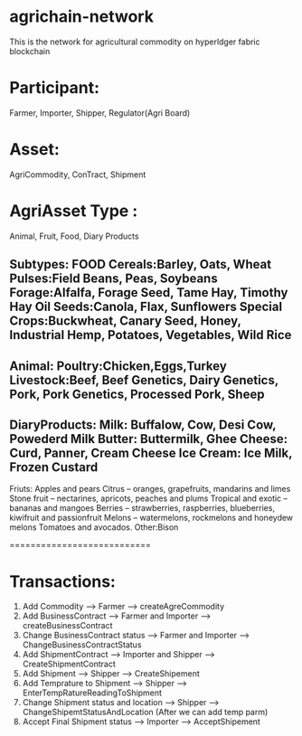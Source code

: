 # agrichain-network

This is the network for agricultural commodity on hyperldger fabric blockchain

# Participant: 
Farmer, Importer, Shipper, Regulator(Agri Board)

# Asset: 
AgriCommodity, ConTract, Shipment 

# AgriAsset Type : 
Animal, Fruit, Food, Diary Products

Subtypes: FOOD
Cereals:Barley, Oats, Wheat
Pulses:Field Beans, Peas, Soybeans
Forage:Alfalfa, Forage Seed, Tame Hay, Timothy Hay
Oil Seeds:Canola, Flax, Sunflowers
Special Crops:Buckwheat, Canary Seed, Honey, Industrial Hemp, Potatoes, Vegetables, Wild Rice
-------
Animal:
Poultry:Chicken,Eggs,Turkey
Livestock:Beef, Beef Genetics, Dairy Genetics, Pork, Pork Genetics, Processed Pork, Sheep
-------
DiaryProducts:
Milk: Buffalow, Cow, Desi Cow, Powederd Milk
Butter: Buttermilk, Ghee
Cheese: Curd, Panner, Cream Cheese
Ice Cream: Ice Milk, Frozen Custard
--------------------------------------
Friuts:
Apples and pears
Citrus – oranges, grapefruits, mandarins and limes
Stone fruit – nectarines, apricots, peaches and plums
Tropical and exotic – bananas and mangoes
Berries – strawberries, raspberries, blueberries, kiwifruit and passionfruit
Melons – watermelons, rockmelons and honeydew melons
Tomatoes and avocados.
Other:Bison

===========================
# Transactions:

1) Add Commodity --> Farmer
--> createAgreCommodity
2) Add BusinessContract --> Farmer and Importer
--> createBusinessContract
3) Change BusinessContract status --> Farmer and Importer
--> ChangeBusinessContractStatus
3) Add ShipmentContract --> Importer and Shipper
--> CreateShipmentContract
4) Add Shipment --> Shipper
--> CreateShipement
5) Add Temprature to Shipment --> Shipper
--> EnterTempRatureReadingToShipment
6) Change Shipment status and location --> Shipper
--> ChangeShipemtStatusAndLocation (After we can add temp parm)
7) Accept Final Shipment status --> Importer
--> AcceptShipement
